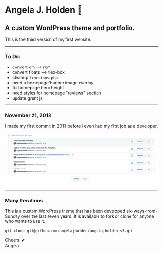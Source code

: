 # Angela J. Holden :maple_leaf:

## A custom WordPress theme and portfolio.

This is the third version of my first website.

---

### To Do:

-   convert em --> rem
-   convert floats --> flex-box
-   cleanup `functions.php`
-   need a homepage/banner image overlay
-   fix homepage hero height
-   need styles for homepage "reviews" section
-   update grunt js

---

### November 21, 2013

I made my first commit in 2013 before I even had my first job as a developer.

![Initial Git Commit](/images/initial-commit.png)

---

### Many Iterations

This is a custom WordPress theme that has been developed six-ways-from-Sunday over the last seven years. It is available to fork or clone for anyone who wants to use it.

```bash
git clone git@github.com:angelajholden/angelajholden_v3.git
```

Cheers! :two_hearts:  
Angela
